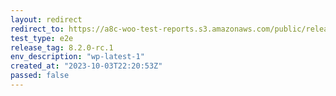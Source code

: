 ```yaml
---
layout: redirect
redirect_to: https://a8c-woo-test-reports.s3.amazonaws.com/public/release/8.2.0-rc.1/wp-latest-1/e2e/index.html
test_type: e2e
release_tag: 8.2.0-rc.1
env_description: "wp-latest-1"
created_at: "2023-10-03T22:20:53Z"
passed: false
---
```


